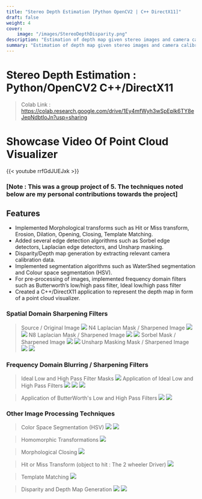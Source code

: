 ```yaml
---
title: "Stereo Depth Estimation [Python OpenCV2 | C++ DirectX11]"
draft: false
weight: 4
cover:
    image: "/images/StereoDepthDisparity.png"
description: "Estimation of depth map given stereo images and camera calibration parameters."
summary: "Estimation of depth map given stereo images and camera calibration parameters."
---
```


# Stereo Depth Estimation : Python/OpenCV2 C++/DirectX11 
> Colab Link : https://colab.research.google.com/drive/1Ey4mfWyh3wSpEplk6TY8eJepNdbtIoJn?usp=sharing 

# Showcase Video Of Point Cloud Visualizer
{{< youtube rrfGdJUEJxk >}}

### [Note : This was a group project of 5. The techniques noted below are my personal contributions towards the project]
## Features
* Implemented Morphological transforms such as Hit or Miss transform, Erosion, Dilation, Opening, Closing,
Template Matching.
* Added several edge detection algorithms such as Sorbel edge detectors, Laplacian edge detectors, and Unsharp
masking.
* Disparity/Depth map generation by extracting relevant camera calibration data.
* Implemented segmentation algorithms such as WaterShed segmentation and Colour space segmentation (HSV).
* For pre-processing of images, implemented frequency domain filters such as Butterworth’s low/high pass filter,
Ideal low/high pass filter
* Created a C++/DirectX11 application to represent the depth map in form of a point cloud visualizer.


### Spatial Domain Sharpening Filters

> Source / Original Image
![](/images/spatial_sharpened_image/source.png)
> N4 Laplacian Mask / Sharpened Image
![](/images/spatial_sharpened_image/n4laplacian.png)
![](/images/spatial_sharpened_image/n4sharpened.png)
> N8 Laplacian Mask / Sharpened Image
![](/images/spatial_sharpened_image/n8laplacian.png)
![](/images/spatial_sharpened_image/n8sharpened.png)
> Sorbel Mask / Sharpened Image
![](/images/spatial_sharpened_image/sorbelmask.png)
![](/images/spatial_sharpened_image/sorbelsharpened.png)
> Unsharp Masking Mask / Sharpened Image
![](/images/spatial_sharpened_image/unsharpmask.png)
![](/images/spatial_sharpened_image/unsharpsharpened.png)




### Frequency Domain Blurring / Sharpening Filters
> Ideal Low and High Pass Filter Masks
![](/images/frequency_blur_and_sharp/ilpf_ihpf.png)
> Application of Ideal Low and High Pass Filters
![](/images/frequency_blur_and_sharp/ilpf.png)
![](/images/frequency_blur_and_sharp/ihpf.png)
![](/images/frequency_blur_and_sharp/ihpf_2.png)

> Application of ButterWorth's Low and High Pass Filters
![](/images/frequency_blur_and_sharp/blpf.png)
![](/images/frequency_blur_and_sharp/bhpf.png)

### Other Image Processing Techniques

> Color Space Segmentation (HSV)
![](/images/image_processing/colorspace_segmentation.png)
![](/images/image_processing/colorspace_segmentation_2.png)


> Homomorphic Transformations
![](/images/image_processing/homomorphic.png)


> Morphological Closing
![](/images/image_processing/closing.png)


> Hit or Miss Transform (object to hit : The 2 wheeler Driver)
![](/images/image_processing/hit_or_miss_transform.png)


> Template Matching
![](/images/image_processing/template_matching.png)


> Disparity and Depth Map Generation
![](/images/image_processing/disparity_generation.png)
![](/images/image_processing/depth_generation.png)
